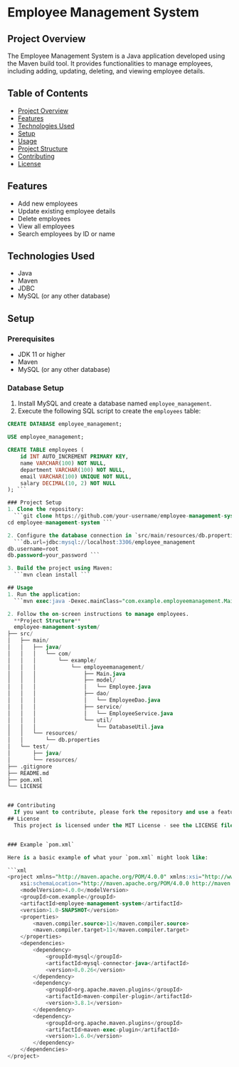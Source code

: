 # Employee Management System

## Project Overview
The Employee Management System is a Java application developed using the Maven build tool.
It provides functionalities to manage employees, including adding, updating, deleting, and viewing employee details.

## Table of Contents
- [Project Overview](#project-overview)
- [Features](#features)
- [Technologies Used](#technologies-used)
- [Setup](#setup)
- [Usage](#usage)
- [Project Structure](#project-structure)
- [Contributing](#contributing)
- [License](#license)

## Features
- Add new employees
- Update existing employee details
- Delete employees
- View all employees
- Search employees by ID or name

## Technologies Used
- Java
- Maven
- JDBC
- MySQL (or any other database)

## Setup
### Prerequisites
- JDK 11 or higher
- Maven
- MySQL (or any other database)

### Database Setup
1. Install MySQL and create a database named `employee_management`.
2. Execute the following SQL script to create the `employees` table:

```sql
CREATE DATABASE employee_management;

USE employee_management;

CREATE TABLE employees (
    id INT AUTO_INCREMENT PRIMARY KEY,
    name VARCHAR(100) NOT NULL,
    department VARCHAR(100) NOT NULL,
    email VARCHAR(100) UNIQUE NOT NULL,
    salary DECIMAL(10, 2) NOT NULL
); ```

### Project Setup
1. Clone the repository:
  ```git clone https://github.com/your-username/employee-management-system.git
cd employee-management-system ```

2. Configure the database connection in `src/main/resources/db.properties`:
  ```db.url=jdbc:mysql://localhost:3306/employee_management
db.username=root
db.password=your_password ```

3. Build the project using Maven:
  ```mvn clean install ```

## Usage
1. Run the application:
  ```mvn exec:java -Dexec.mainClass="com.example.employeemanagement.Main" ```

2. Follow the on-screen instructions to manage employees.
  **Project Structure**
  employee-management-system/
├── src/
│   ├── main/
│   │   ├── java/
│   │   │   └── com/
│   │   │       └── example/
│   │   │           └── employeemanagement/
│   │   │               ├── Main.java
│   │   │               ├── model/
│   │   │               │   └── Employee.java
│   │   │               ├── dao/
│   │   │               │   └── EmployeeDao.java
│   │   │               ├── service/
│   │   │               │   └── EmployeeService.java
│   │   │               └── util/
│   │   │                   └── DatabaseUtil.java
│   │   └── resources/
│   │       └── db.properties
│   └── test/
│       ├── java/
│       └── resources/
├── .gitignore
├── README.md
├── pom.xml
└── LICENSE


## Contributing
  If you want to contribute, please fork the repository and use a feature branch. Pull requests are warmly welcome.
## License
  This project is licensed under the MIT License - see the LICENSE file for details.


### Example `pom.xml`

Here is a basic example of what your `pom.xml` might look like:

```xml
<project xmlns="http://maven.apache.org/POM/4.0.0" xmlns:xsi="http://www.w3.org/2001/XMLSchema-instance"
    xsi:schemaLocation="http://maven.apache.org/POM/4.0.0 http://maven.apache.org/xsd/maven-4.0.0.xsd">
    <modelVersion>4.0.0</modelVersion>
    <groupId>com.example</groupId>
    <artifactId>employee-management-system</artifactId>
    <version>1.0-SNAPSHOT</version>
    <properties>
        <maven.compiler.source>11</maven.compiler.source>
        <maven.compiler.target>11</maven.compiler.target>
    </properties>
    <dependencies>
        <dependency>
            <groupId>mysql</groupId>
            <artifactId>mysql-connector-java</artifactId>
            <version>8.0.26</version>
        </dependency>
        <dependency>
            <groupId>org.apache.maven.plugins</groupId>
            <artifactId>maven-compiler-plugin</artifactId>
            <version>3.8.1</version>
        </dependency>
        <dependency>
            <groupId>org.apache.maven.plugins</groupId>
            <artifactId>maven-exec-plugin</artifactId>
            <version>1.6.0</version>
        </dependency>
    </dependencies>
</project>
